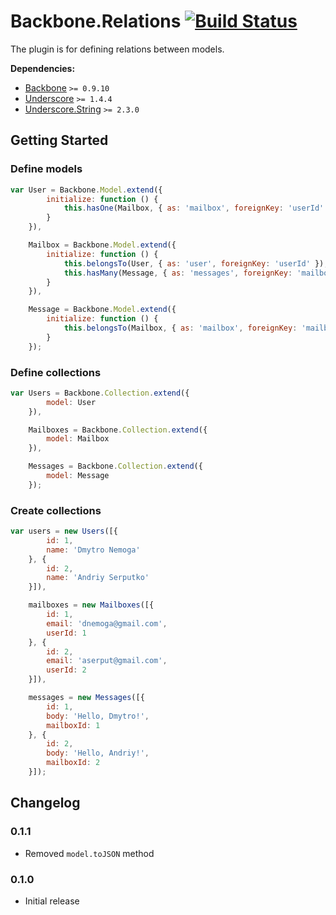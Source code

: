 ﻿[lnk]: https://travis-ci.org/DreamTheater/Backbone.Relations
[img]: https://secure.travis-ci.org/DreamTheater/Backbone.Relations.png

# Backbone.Relations [![Build Status][img]][lnk]
The plugin is for defining relations between models.

**Dependencies:**

  - [Backbone](https://github.com/documentcloud/backbone) `>= 0.9.10`
  - [Underscore](https://github.com/documentcloud/underscore) `>= 1.4.4`
  - [Underscore.String](https://github.com/epeli/underscore.string) `>= 2.3.0`

## Getting Started
### Define models
```js
var User = Backbone.Model.extend({
        initialize: function () {
            this.hasOne(Mailbox, { as: 'mailbox', foreignKey: 'userId' });
        }
    }),

    Mailbox = Backbone.Model.extend({
        initialize: function () {
            this.belongsTo(User, { as: 'user', foreignKey: 'userId' });
            this.hasMany(Message, { as: 'messages', foreignKey: 'mailboxId' });
        }
    }),

    Message = Backbone.Model.extend({
        initialize: function () {
            this.belongsTo(Mailbox, { as: 'mailbox', foreignKey: 'mailboxId' });
        }
    });
```

### Define collections
```js
var Users = Backbone.Collection.extend({
        model: User
    }),

    Mailboxes = Backbone.Collection.extend({
        model: Mailbox
    }),

    Messages = Backbone.Collection.extend({
        model: Message
    });
```

### Create collections
```js
var users = new Users([{
        id: 1,
        name: 'Dmytro Nemoga'
    }, {
        id: 2,
        name: 'Andriy Serputko'
    }]),

    mailboxes = new Mailboxes([{
        id: 1,
        email: 'dnemoga@gmail.com',
        userId: 1
    }, {
        id: 2,
        email: 'aserput@gmail.com',
        userId: 2
    }]),

    messages = new Messages([{
        id: 1,
        body: 'Hello, Dmytro!',
        mailboxId: 1
    }, {
        id: 2,
        body: 'Hello, Andriy!',
        mailboxId: 2
    }]);
```

## Changelog
### 0.1.1
  - Removed `model.toJSON` method

### 0.1.0
  - Initial release
